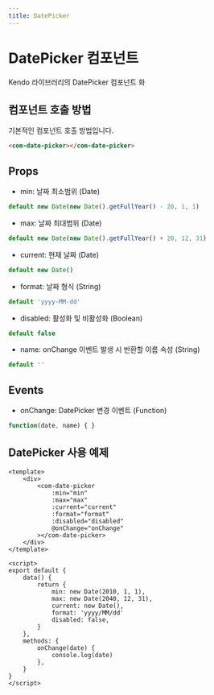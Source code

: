 ```yaml
---
title: DatePicker
---
```


# DatePicker 컴포넌트
Kendo 라이브러리의 DatePicker 컴포넌트 화

## 컴포넌트 호출 방법
기본적인 컴포넌트 호출 방법입니다.
```html
<com-date-picker></com-date-picker>
```

## Props
- min: 날짜 최소범위 (Date)
```js
default new Date(new Date().getFullYear() - 20, 1, 1)
```
- max: 날짜 최대범위 (Date)
```js
default new Date(new Date().getFullYear() + 20, 12, 31)
```
- current: 현재 날짜 (Date)
```js
default new Date()
```
- format: 날짜 형식 (String)
```js
default 'yyyy-MM-dd'
```
- disabled: 활성화 및 비활성화 (Boolean)
```js
default false
```
- name: onChange 이벤트 발생 시 반환할 이름 속성 (String)
```js
default ''
```

## Events
- onChange: DatePicker 변경 이벤트 (Function)
```js
function(date, name) { }
```

## DatePicker 사용 예제
```vue
<template>
    <div>
        <com-date-picker
            :min="min"
            :max="max"
            :current="current"
            :format="format"
            :disabled="disabled"
            @onChange="onChange"
        ></com-date-picker>
    </div>
</template>

<script>
export default {
    data() {
        return {
            min: new Date(2010, 1, 1),
            max: new Date(2040, 12, 31),
            current: new Date(),
            format: 'yyyy/MM/dd'
            disabled: false,
        }
    },
    methods: {
        onChange(date) {
            console.log(date) 
        },
    }
}
</script>
```